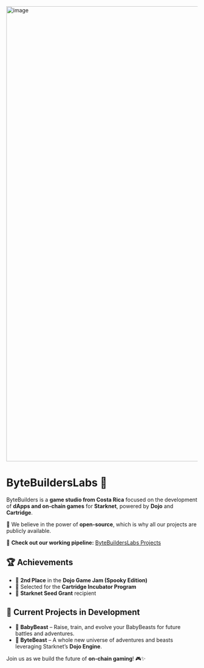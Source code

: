 <img width="1197" alt="image" src="https://github.com/user-attachments/assets/7a0f5883-f3ea-4855-9ec5-452df98ac73d" />

# ByteBuildersLabs 🐉

ByteBuilders is a **game studio from Costa Rica** focused on the development of **dApps and on-chain games** for **Starknet**, powered by **Dojo** and **Cartridge**.  

🚀 We believe in the power of **open-source**, which is why all our projects are publicly available.  

🔗 **Check out our working pipeline:** [ByteBuildersLabs Projects](https://github.com/orgs/ByteBuildersLabs/projects)  

## 🏆 Achievements  

- 🥈 **2nd Place** in the **Dojo Game Jam (Spooky Edition)**  
- 🚀 Selected for the **Cartridge Incubator Program**  
- 🌱 **Starknet Seed Grant** recipient  

## 🔨 Current Projects in Development  

- 🐣 **BabyBeast** – Raise, train, and evolve your BabyBeasts for future battles and adventures.  
- 🐲 **ByteBeast** – A whole new universe of adventures and beasts leveraging Starknet’s **Dojo Engine**.  

Join us as we build the future of **on-chain gaming**! 🎮✨
